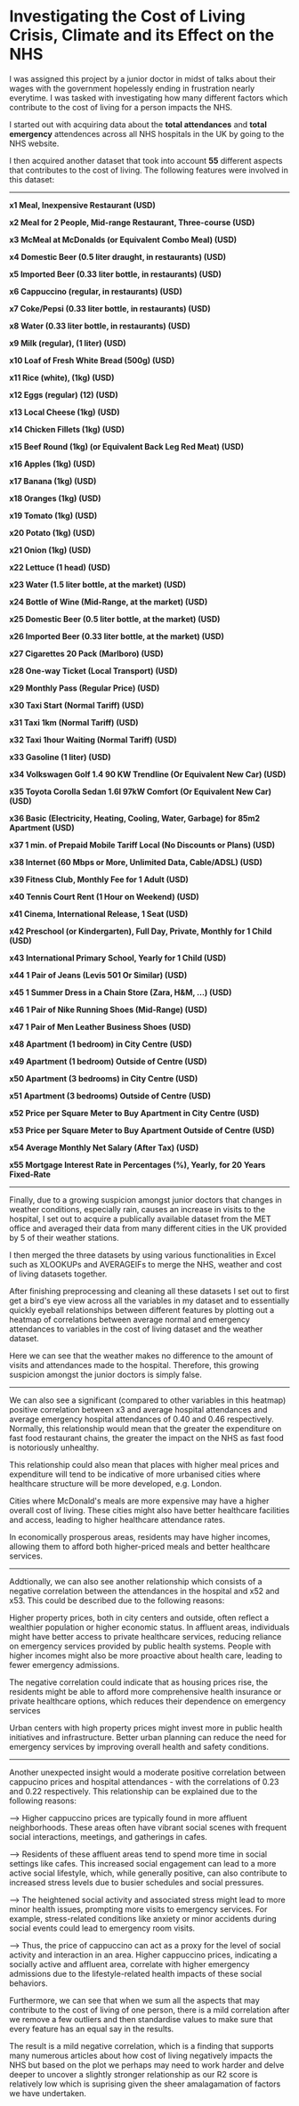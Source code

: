 
# Investigating the Cost of Living Crisis, Climate and its Effect on the NHS

I was assigned this project by a junior doctor in midst of talks about their wages with the government hopelessly ending in frustration nearly everytime. I was tasked with investigating how many different factors which contribute to the cost of living for a person impacts the NHS.

I started out with acquiring data about the **total attendances** and **total emergency** attendences across all NHS hospitals in the UK by going to the NHS website.

I then acquired another dataset that took into account **55** different aspects that contributes to the cost of living. The following features were involved in this dataset:

-----

**x1	Meal, Inexpensive Restaurant (USD)**

**x2	Meal for 2 People, Mid-range Restaurant, Three-course (USD)**

**x3	McMeal at McDonalds (or Equivalent Combo Meal) (USD)**

**x4	Domestic Beer (0.5 liter draught, in restaurants) (USD)**

**x5	Imported Beer (0.33 liter bottle, in restaurants) (USD)**

**x6	Cappuccino (regular, in restaurants) (USD)**

**x7	Coke/Pepsi (0.33 liter bottle, in restaurants) (USD)**

**x8	Water (0.33 liter bottle, in restaurants) (USD)**

**x9	Milk (regular), (1 liter) (USD)**

**x10	Loaf of Fresh White Bread (500g) (USD)**

**x11	Rice (white), (1kg) (USD)**

**x12	Eggs (regular) (12) (USD)**

**x13	Local Cheese (1kg) (USD)**

**x14	Chicken Fillets (1kg) (USD)**

**x15	Beef Round (1kg) (or Equivalent Back Leg Red Meat) (USD)**

**x16	Apples (1kg) (USD)**

**x17	Banana (1kg) (USD)**

**x18	Oranges (1kg) (USD)**

**x19	Tomato (1kg) (USD)**

**x20	Potato (1kg) (USD)**

**x21	Onion (1kg) (USD)**

**x22	Lettuce (1 head) (USD)**

**x23	Water (1.5 liter bottle, at the market) (USD)**

**x24	Bottle of Wine (Mid-Range, at the market) (USD)**

**x25	Domestic Beer (0.5 liter bottle, at the market) (USD)**

**x26	Imported Beer (0.33 liter bottle, at the market) (USD)**

**x27	Cigarettes 20 Pack (Marlboro) (USD)**

**x28	One-way Ticket (Local Transport) (USD)**

**x29	Monthly Pass (Regular Price) (USD)**

**x30	Taxi Start (Normal Tariff) (USD)**

**x31	Taxi 1km (Normal Tariff) (USD)**

**x32	Taxi 1hour Waiting (Normal Tariff) (USD)**

**x33	Gasoline (1 liter) (USD)**

**x34	Volkswagen Golf 1.4 90 KW Trendline (Or Equivalent New Car) (USD)**

**x35	Toyota Corolla Sedan 1.6l 97kW Comfort (Or Equivalent New Car) (USD)**

**x36	Basic (Electricity, Heating, Cooling, Water, Garbage) for 85m2 Apartment (USD)**

**x37	1 min. of Prepaid Mobile Tariff Local (No Discounts or Plans) (USD)**

**x38	Internet (60 Mbps or More, Unlimited Data, Cable/ADSL) (USD)**

**x39	Fitness Club, Monthly Fee for 1 Adult (USD)**

**x40	Tennis Court Rent (1 Hour on Weekend) (USD)**

**x41	Cinema, International Release, 1 Seat (USD)**

**x42	Preschool (or Kindergarten), Full Day, Private, Monthly for 1 Child (USD)**

**x43	International Primary School, Yearly for 1 Child (USD)**

**x44	1 Pair of Jeans (Levis 501 Or Similar) (USD)**

**x45	1 Summer Dress in a Chain Store (Zara, H&M, …) (USD)**

**x46	1 Pair of Nike Running Shoes (Mid-Range) (USD)**

**x47	1 Pair of Men Leather Business Shoes (USD)**

**x48	Apartment (1 bedroom) in City Centre (USD)**

**x49	Apartment (1 bedroom) Outside of Centre (USD)**

**x50	Apartment (3 bedrooms) in City Centre (USD)**

**x51	Apartment (3 bedrooms) Outside of Centre (USD)**

**x52	Price per Square Meter to Buy Apartment in City Centre (USD)**

**x53	Price per Square Meter to Buy Apartment Outside of Centre (USD)**

**x54	Average Monthly Net Salary (After Tax) (USD)**

**x55	Mortgage Interest Rate in Percentages (%), Yearly, for 20 Years Fixed-Rate**

-----

Finally, due to a growing suspicion amongst junior doctors that changes in weather conditions, especially rain, causes an increase in visits to the hospital, I set out to acquire a publically available dataset from the MET office and averaged their data from many different cities in the UK provided by 5 of their weather stations.

I then merged the three datasets by using various functionalities in Excel such as XLOOKUPs and AVERAGEIFs to merge the NHS, weather and cost of living datasets together.


After finishing preprocessing and cleaning all these datasets I set out to first get a bird's eye view across all the variables in my dataset and to essentially quickly eyeball relationships between different features by plotting out a heatmap of correlations between average normal and emergency attendances to variables in the cost of living dataset and the weather dataset.


Here we can see that the weather makes no difference to the amount of visits and attendances made to the hospital. Therefore, this growing suspicion amongst the junior doctors is simply false.


-----

We can also see a significant (compared to other variables in this heatmap) positive correlation between x3 and average hospital attendances and average emergency hospital attendances of 0.40 and 0.46 respectively. Normally, this relationship would mean that the greater the expenditure on fast food restaurant chains, the greater the impact on the NHS as fast food is notoriously unhealthy. 

This relationship could also mean that places with higher meal prices and expenditure will tend to be indicative of more urbanised cities where healthcare structure will be more developed, e.g. London.

Cities where McDonald's meals are more expensive may have a higher overall cost of living. These cities might also have better healthcare facilities and access, leading to higher healthcare attendance rates.

In economically prosperous areas, residents may have higher incomes, allowing them to afford both higher-priced meals and better healthcare services.


-----

Addtionally, we can also see another relationship which consists of a negative correlation between the attendances in the hospital and x52 and x53. This could be described due to the following reasons: 

Higher property prices, both in city centers and outside, often reflect a wealthier population or higher economic status. In affluent areas, individuals might have better access to private healthcare services, reducing reliance on emergency services provided by public health systems. People with higher incomes might also be more proactive about health care, leading to fewer emergency admissions.

The negative correlation could indicate that as housing prices rise, the residents might be able to afford more comprehensive health insurance or private healthcare options, which reduces their dependence on emergency services

Urban centers with high property prices might invest more in public health initiatives and infrastructure. Better urban planning can reduce the need for emergency services by improving overall health and safety conditions.


-----

Another unexpected insight would a moderate positive correlation between cappucino prices and hospital attendances - with the correlations of 0.23 and 0.22 respectively. This relationship can be explained due to the following reasons: 

--> Higher cappuccino prices are typically found in more affluent neighborhoods. These areas often have vibrant social scenes with frequent social interactions, meetings, and gatherings in cafes.

--> Residents of these affluent areas tend to spend more time in social settings like cafes. This increased social engagement can lead to a more active social lifestyle, which, while generally positive, can also contribute to increased stress levels due to busier schedules and social pressures.

--> The heightened social activity and associated stress might lead to more minor health issues, prompting more visits to emergency services. For example, stress-related conditions like anxiety or minor accidents during social events could lead to emergency room visits.

--> Thus, the price of cappuccino can act as a proxy for the level of social activity and interaction in an area. Higher cappuccino prices, indicating a socially active and affluent area, correlate with higher emergency admissions due to the lifestyle-related health impacts of these social behaviors.

Furthermore, we can see that when we sum all the aspects that may contribute to the cost of living of one person, there is a mild correlation after we remove a few outliers and then standardise values to make sure that every feature has an equal say in the results.

The result is a mild negative correlation, which is a finding that supports many numerous articles about how cost of living negatively impacts the NHS but based on the plot we perhaps may need to work harder and delve deeper to uncover a slightly stronger relationship as our R2 score is relatively low which is suprising given the sheer amalagamation of factors we have undertaken.

